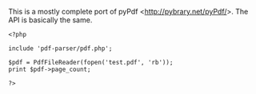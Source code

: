 This is a mostly complete port of pyPdf &lt;http://pybrary.net/pyPdf/&gt;. The API is basically the same.

    <?php
    
    include 'pdf-parser/pdf.php';
    
    $pdf = PdfFileReader(fopen('test.pdf', 'rb'));
    print $pdf->page_count;
    
    ?>
